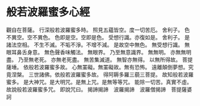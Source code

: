 # 般若波羅蜜多心經

觀自在菩薩。
行深般若波羅蜜多時。
照見五蘊皆空。度一切苦厄。
舍利子。
色不異空。空不異色。
色即是空。空即是色。
受想行識。亦復如是。
舍利子。
是諸法空相。
不生不滅。不垢不淨。不增不減。
是故空中無色。
無受想行識。
無眼耳鼻舌身意。
無色聲香味觸法。
無眼界。
乃至無意識界。
無無明。
亦無無明盡。
乃至無老死。
亦無老死盡。
無苦集滅道。
無智亦無得。
以無所得故。
菩提薩埵。
依般若波羅蜜多故。
心無罣礙。無罣礙故。無有恐怖。
遠離顛倒夢想。究竟涅槃。
三世諸佛。依般若波羅蜜多故。
得阿耨多羅三藐三菩提。
故知般若波羅蜜多。
是大神咒。是大明咒。是無上咒。是無等等咒。
能除一切苦。真實不虛。
故說般若波羅蜜多咒。
即說咒曰。
揭諦揭諦　波羅揭諦　波羅僧揭諦　菩提薩婆訶
